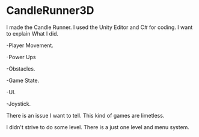 # CandleRunner3D

I made the Candle Runner. I used the Unity Editor and C# for coding. I want to explain What I did.

-Player Movement.

-Power Ups

-Obstacles.

-Game State.

-UI.

-Joystick.

There is an issue I want to tell. This kind of games are limetless. 

I didn't strive to do some level. There is a just one level and menu system.
